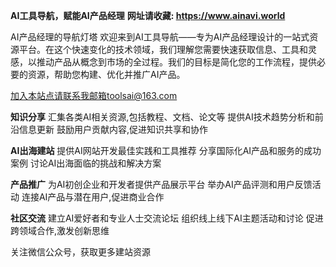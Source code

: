 

**AI工具导航，赋能AI产品经理**
**网址请收藏: https://www.ainavi.world**

AI产品经理的导航灯塔
欢迎来到AI工具导航——专为AI产品经理设计的一站式资源平台。在这个快速变化的技术领域，我们理解您需要快速获取信息、工具和灵感，以推动产品从概念到市场的全过程。我们的目标是简化您的工作流程，提供必要的资源，帮助您构建、优化并推广AI产品。

加入本站点请联系我邮箱toolsai@163.com

**知识分享**
汇集各类AI相关资源,包括教程、文档、论文等
提供AI技术趋势分析和前沿信息更新
鼓励用户贡献内容,促进知识共享和协作

**AI出海建站**
提供AI网站开发最佳实践和工具推荐
分享国际化AI产品和服务的成功案例
讨论AI出海面临的挑战和解决方案

**产品推广**
为AI初创企业和开发者提供产品展示平台
举办AI产品评测和用户反馈活动
连接AI产品与潜在用户,促进商业合作

**社区交流**
建立AI爱好者和专业人士交流论坛
组织线上线下AI主题活动和讨论
促进跨领域合作,激发创新思维

关注微信公众号，获取更多建站资源


